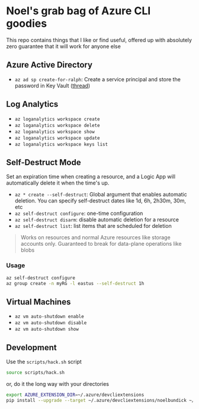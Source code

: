 # Noel's grab bag of Azure CLI goodies

This repo contains things that I like or find useful, offered up with absolutely zero guarantee that it will work for anyone else

## Azure Active Directory

* `az ad sp create-for-ralph`: Create a service principal and store the password in Key Vault ([thread](https://twitter.com/acanthamoeba/status/988185653199360002))

## Log Analytics

* `az loganalytics workspace create`
* `az loganalytics workspace delete`
* `az loganalytics workspace show`
* `az loganalytics workspace update`
* `az loganalytics workspace keys list`

## Self-Destruct Mode

Set an expiration time when creating a resource, and a Logic App will automatically delete it when the time's up.

* `az * create --self-destruct`: Global argument that enables automatic deletion. You can specify self-destruct dates like 1d, 6h, 2h30m, 30m, etc
* `az self-destruct configure`: one-time configuration
* `az self-destruct disarm`: disable automatic deletion for a resource
* `az self-destruct list`: list items that are scheduled for deletion

> Works on resources and normal Azure resources like storage accounts only. Guaranteed to break for data-plane operations like blobs

### Usage

```bash
az self-destruct configure
az group create -n myRG -l eastus --self-destruct 1h
```

## Virtual Machines

* `az vm auto-shutdown enable`
* `az vm auto-shutdown disable`
* `az vm auto-shutdown show`

## Development

Use the `scripts/hack.sh` script

```bash
source scripts/hack.sh
```

or, do it the long way with your directories

```bash
export AZURE_EXTENSION_DIR=~/.azure/devcliextensions
pip install --upgrade --target ~/.azure/devcliextensions/noelbundick ~/code/noelbundick/azure-cli-extension-noelbundick/src/noelbundick
```